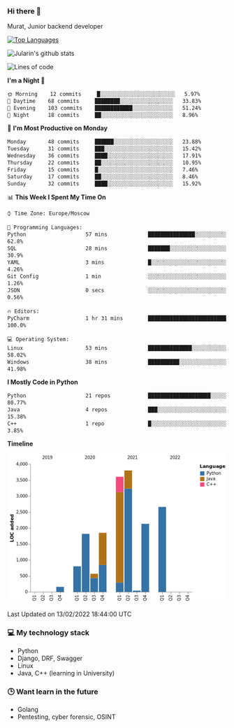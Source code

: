 ### Hi there 👋

Murat, Junior backend developer

[![Top Languages](https://github-readme-stats.vercel.app/api/top-langs/?username=Jularin&layout=compact)]()

![Jularin's github stats](https://github-readme-stats.vercel.app/api?username=Jularin&show_icons=true&include_all_commits=true&count_private=true)

<!--START_SECTION:waka-->
![Lines of code](https://img.shields.io/badge/From%20Hello%20World%20I%27ve%20Written-17%20Thousand%20lines%20of%20code-blue)

**I'm a Night 🦉** 

```text
🌞 Morning    12 commits     █░░░░░░░░░░░░░░░░░░░░░░░░   5.97% 
🌆 Daytime    68 commits     ████████░░░░░░░░░░░░░░░░░   33.83% 
🌃 Evening    103 commits    ████████████░░░░░░░░░░░░░   51.24% 
🌙 Night      18 commits     ██░░░░░░░░░░░░░░░░░░░░░░░   8.96%

```
📅 **I'm Most Productive on Monday** 

```text
Monday       48 commits     ██████░░░░░░░░░░░░░░░░░░░   23.88% 
Tuesday      31 commits     ███░░░░░░░░░░░░░░░░░░░░░░   15.42% 
Wednesday    36 commits     ████░░░░░░░░░░░░░░░░░░░░░   17.91% 
Thursday     22 commits     ██░░░░░░░░░░░░░░░░░░░░░░░   10.95% 
Friday       15 commits     █░░░░░░░░░░░░░░░░░░░░░░░░   7.46% 
Saturday     17 commits     ██░░░░░░░░░░░░░░░░░░░░░░░   8.46% 
Sunday       32 commits     ████░░░░░░░░░░░░░░░░░░░░░   15.92%

```


📊 **This Week I Spent My Time On** 

```text
⌚︎ Time Zone: Europe/Moscow

💬 Programming Languages: 
Python                   57 mins             ███████████████░░░░░░░░░░   62.8% 
SQL                      28 mins             ███████░░░░░░░░░░░░░░░░░░   30.9% 
YAML                     3 mins              █░░░░░░░░░░░░░░░░░░░░░░░░   4.26% 
Git Config               1 min               ░░░░░░░░░░░░░░░░░░░░░░░░░   1.26% 
JSON                     0 secs              ░░░░░░░░░░░░░░░░░░░░░░░░░   0.56%

🔥 Editors: 
PyCharm                  1 hr 31 mins        █████████████████████████   100.0%

💻 Operating System: 
Linux                    53 mins             ██████████████░░░░░░░░░░░   58.02% 
Windows                  38 mins             ██████████░░░░░░░░░░░░░░░   41.98%

```

**I Mostly Code in Python** 

```text
Python                   21 repos            ████████████████████░░░░░   80.77% 
Java                     4 repos             ███░░░░░░░░░░░░░░░░░░░░░░   15.38% 
C++                      1 repo              █░░░░░░░░░░░░░░░░░░░░░░░░   3.85%

```


**Timeline**

![Chart not found](https://raw.githubusercontent.com/Jularin/Jularin/main/charts/bar_graph.png) 


 Last Updated on 13/02/2022 18:44:00 UTC
<!--END_SECTION:waka-->

### 💻 My technology stack
 - Python
 - Django, DRF, Swagger
 - Linux 
 - Java, C++ (learning in University)

### 🕒 Want learn in the future
 - Golang
 - Pentesting, cyber forensic, OSINT
